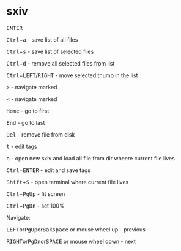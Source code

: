 # sxiv

<kbd>ENTER</kbd>

<kbd>Ctrl</kbd>+<kbd>a</kbd> - save list of all files
  
<kbd>Ctrl</kbd>+<kbd>s</kbd> - save list of selected files

<kbd>Ctrl</kbd>+<kbd>d</kbd> - remove all selected files from list

<kbd>Ctrl</kbd>+<kbd>LEFT</kbd>/<kbd>RIGHT</kbd> - move selected thumb in the list

<kbd>></kbd> - navigate marked

<kbd><</kbd> - navigate marked

<kbd>Home</kbd> - go to first

<kbd>End</kbd> - go to last

<kbd>Del</kbd> - remove file from disk

<kbd>t</kbd> - edit tags

<kbd>o</kbd> - open new sxiv and load all file from dir wheere current file lives

<kbd>Ctrl</kbd>+<kbd>ENTER</kbd> - edit and save tags

<kbd>Shift</kbd>+<kbd>S</kbd> - open terminal where current file lives

<kbd>Ctrl</kbd>+<kbd>PgUp</kbd> - fit screen

<kbd>Ctrl</kbd>+<kbd>PgDn</kbd> - set 100%

Navigate:

<kbd>LEFT</kbd>or<kbd>PgUp</kbd>or<kbd>Bakspace</kbd> or mouse wheel up - previous

<kbd>RIGHT</kbd>or<kbd>PgDn</kbd>or<kbd>SPACE</kbd> or mouse wheel down - next
